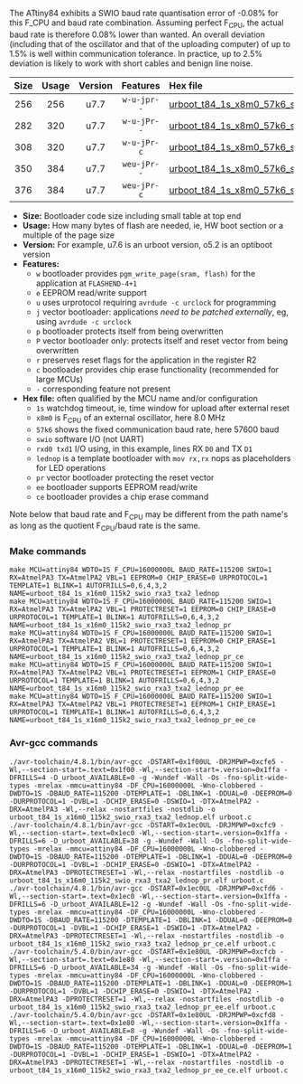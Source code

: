 The ATtiny84 exhibits a SWIO baud rate quantisation error of -0.08% for this F_CPU and baud rate combination. Assuming perfect F<sub>CPU</sub>, the actual baud rate is therefore 0.08% lower than wanted. An overall deviation (including that of the oscillator and that of the uploading computer) of up to 1.5% is well within communication tolerance. In practice, up to 2.5% deviation is likely to work with short cables and benign line noise.

|Size|Usage|Version|Features|Hex file|
|:-:|:-:|:-:|:-:|:--|
|256|256|u7.7|`w-u-jpr--`|[urboot_t84_1s_x8m0_57k6_swio_rxa3_txa2_lednop.hex](https://raw.githubusercontent.com/stefanrueger/urboot.hex/main/u7.7/mcus/attiny84/watchdog_1_s/external_oscillator_x/%2B8m000000_hz/%2B%2B57k6_baud/swio_rxa3_txa2/lednop/urboot_t84_1s_x8m0_57k6_swio_rxa3_txa2_lednop.hex)|
|282|320|u7.7|`w-u-jPr--`|[urboot_t84_1s_x8m0_57k6_swio_rxa3_txa2_lednop_pr.hex](https://raw.githubusercontent.com/stefanrueger/urboot.hex/main/u7.7/mcus/attiny84/watchdog_1_s/external_oscillator_x/%2B8m000000_hz/%2B%2B57k6_baud/swio_rxa3_txa2/lednop/urboot_t84_1s_x8m0_57k6_swio_rxa3_txa2_lednop_pr.hex)|
|308|320|u7.7|`w-u-jPr-c`|[urboot_t84_1s_x8m0_57k6_swio_rxa3_txa2_lednop_pr_ce.hex](https://raw.githubusercontent.com/stefanrueger/urboot.hex/main/u7.7/mcus/attiny84/watchdog_1_s/external_oscillator_x/%2B8m000000_hz/%2B%2B57k6_baud/swio_rxa3_txa2/lednop/urboot_t84_1s_x8m0_57k6_swio_rxa3_txa2_lednop_pr_ce.hex)|
|350|384|u7.7|`weu-jPr--`|[urboot_t84_1s_x8m0_57k6_swio_rxa3_txa2_lednop_pr_ee.hex](https://raw.githubusercontent.com/stefanrueger/urboot.hex/main/u7.7/mcus/attiny84/watchdog_1_s/external_oscillator_x/%2B8m000000_hz/%2B%2B57k6_baud/swio_rxa3_txa2/lednop/urboot_t84_1s_x8m0_57k6_swio_rxa3_txa2_lednop_pr_ee.hex)|
|376|384|u7.7|`weu-jPr-c`|[urboot_t84_1s_x8m0_57k6_swio_rxa3_txa2_lednop_pr_ee_ce.hex](https://raw.githubusercontent.com/stefanrueger/urboot.hex/main/u7.7/mcus/attiny84/watchdog_1_s/external_oscillator_x/%2B8m000000_hz/%2B%2B57k6_baud/swio_rxa3_txa2/lednop/urboot_t84_1s_x8m0_57k6_swio_rxa3_txa2_lednop_pr_ee_ce.hex)|

- **Size:** Bootloader code size including small table at top end
- **Usage:** How many bytes of flash are needed, ie, HW boot section or a multiple of the page size
- **Version:** For example, u7.6 is an urboot version, o5.2 is an optiboot version
- **Features:**
  + `w` bootloader provides `pgm_write_page(sram, flash)` for the application at `FLASHEND-4+1`
  + `e` EEPROM read/write support
  + `u` uses urprotocol requiring `avrdude -c urclock` for programming
  + `j` vector bootloader: applications *need to be patched externally*, eg, using `avrdude -c urclock`
  + `p` bootloader protects itself from being overwritten
  + `P` vector bootloader only: protects itself and reset vector from being overwritten
  + `r` preserves reset flags for the application in the register R2
  + `c` bootloader provides chip erase functionality (recommended for large MCUs)
  + `-` corresponding feature not present
- **Hex file:** often qualified by the MCU name and/or configuration
  + `1s` watchdog timeout, ie, time window for upload after external reset
  + `x8m0` is F<sub>CPU</sub> of an external oscillator, here 8.0 MHz
  + `57k6` shows the fixed communication baud rate, here 57600 baud
  + `swio` software I/O (not UART)
  + `rxd0 txd1` I/O using, in this example, lines RX `D0` and TX `D1`
  + `lednop` is a template bootloader with `mov rx,rx` nops as placeholders for LED operations
  + `pr` vector bootloader protecting the reset vector
  + `ee` bootloader supports EEPROM read/write
  + `ce` bootloader provides a chip erase command


Note below that baud rate and F<sub>CPU</sub> may be different from the path name's as long as the quotient F<sub>CPU</sub>/baud rate is the same.

### Make commands
```
make MCU=attiny84 WDTO=1S F_CPU=16000000L BAUD_RATE=115200 SWIO=1 RX=AtmelPA3 TX=AtmelPA2 VBL=1 EEPROM=0 CHIP_ERASE=0 URPROTOCOL=1 TEMPLATE=1 BLINK=1 AUTOFRILLS=0,6,4,3,2 NAME=urboot_t84_1s_x16m0_115k2_swio_rxa3_txa2_lednop
make MCU=attiny84 WDTO=1S F_CPU=16000000L BAUD_RATE=115200 SWIO=1 RX=AtmelPA3 TX=AtmelPA2 VBL=1 PROTECTRESET=1 EEPROM=0 CHIP_ERASE=0 URPROTOCOL=1 TEMPLATE=1 BLINK=1 AUTOFRILLS=0,6,4,3,2 NAME=urboot_t84_1s_x16m0_115k2_swio_rxa3_txa2_lednop_pr
make MCU=attiny84 WDTO=1S F_CPU=16000000L BAUD_RATE=115200 SWIO=1 RX=AtmelPA3 TX=AtmelPA2 VBL=1 PROTECTRESET=1 EEPROM=0 CHIP_ERASE=1 URPROTOCOL=1 TEMPLATE=1 BLINK=1 AUTOFRILLS=0,6,4,3,2 NAME=urboot_t84_1s_x16m0_115k2_swio_rxa3_txa2_lednop_pr_ce
make MCU=attiny84 WDTO=1S F_CPU=16000000L BAUD_RATE=115200 SWIO=1 RX=AtmelPA3 TX=AtmelPA2 VBL=1 PROTECTRESET=1 EEPROM=1 CHIP_ERASE=0 URPROTOCOL=1 TEMPLATE=1 BLINK=1 AUTOFRILLS=0,6,4,3,2 NAME=urboot_t84_1s_x16m0_115k2_swio_rxa3_txa2_lednop_pr_ee
make MCU=attiny84 WDTO=1S F_CPU=16000000L BAUD_RATE=115200 SWIO=1 RX=AtmelPA3 TX=AtmelPA2 VBL=1 PROTECTRESET=1 EEPROM=1 CHIP_ERASE=1 URPROTOCOL=1 TEMPLATE=1 BLINK=1 AUTOFRILLS=0,6,4,3,2 NAME=urboot_t84_1s_x16m0_115k2_swio_rxa3_txa2_lednop_pr_ee_ce
```

### Avr-gcc commands
```
./avr-toolchain/4.8.1/bin/avr-gcc -DSTART=0x1f00UL -DRJMPWP=0xcfe5 -Wl,--section-start=.text=0x1f00 -Wl,--section-start=.version=0x1ffa -DFRILLS=4 -D_urboot_AVAILABLE=0 -g -Wundef -Wall -Os -fno-split-wide-types -mrelax -mmcu=attiny84 -DF_CPU=16000000L -Wno-clobbered -DWDTO=1S -DBAUD_RATE=115200 -DTEMPLATE=1 -DBLINK=1 -DDUAL=0 -DEEPROM=0 -DURPROTOCOL=1 -DVBL=1 -DCHIP_ERASE=0 -DSWIO=1 -DTX=AtmelPA2 -DRX=AtmelPA3 -Wl,--relax -nostartfiles -nostdlib -o urboot_t84_1s_x16m0_115k2_swio_rxa3_txa2_lednop.elf urboot.c
./avr-toolchain/4.8.1/bin/avr-gcc -DSTART=0x1ec0UL -DRJMPWP=0xcfc9 -Wl,--section-start=.text=0x1ec0 -Wl,--section-start=.version=0x1ffa -DFRILLS=6 -D_urboot_AVAILABLE=38 -g -Wundef -Wall -Os -fno-split-wide-types -mrelax -mmcu=attiny84 -DF_CPU=16000000L -Wno-clobbered -DWDTO=1S -DBAUD_RATE=115200 -DTEMPLATE=1 -DBLINK=1 -DDUAL=0 -DEEPROM=0 -DURPROTOCOL=1 -DVBL=1 -DCHIP_ERASE=0 -DSWIO=1 -DTX=AtmelPA2 -DRX=AtmelPA3 -DPROTECTRESET=1 -Wl,--relax -nostartfiles -nostdlib -o urboot_t84_1s_x16m0_115k2_swio_rxa3_txa2_lednop_pr.elf urboot.c
./avr-toolchain/4.8.1/bin/avr-gcc -DSTART=0x1ec0UL -DRJMPWP=0xcfd6 -Wl,--section-start=.text=0x1ec0 -Wl,--section-start=.version=0x1ffa -DFRILLS=6 -D_urboot_AVAILABLE=12 -g -Wundef -Wall -Os -fno-split-wide-types -mrelax -mmcu=attiny84 -DF_CPU=16000000L -Wno-clobbered -DWDTO=1S -DBAUD_RATE=115200 -DTEMPLATE=1 -DBLINK=1 -DDUAL=0 -DEEPROM=0 -DURPROTOCOL=1 -DVBL=1 -DCHIP_ERASE=1 -DSWIO=1 -DTX=AtmelPA2 -DRX=AtmelPA3 -DPROTECTRESET=1 -Wl,--relax -nostartfiles -nostdlib -o urboot_t84_1s_x16m0_115k2_swio_rxa3_txa2_lednop_pr_ce.elf urboot.c
./avr-toolchain/5.4.0/bin/avr-gcc -DSTART=0x1e80UL -DRJMPWP=0xcfcb -Wl,--section-start=.text=0x1e80 -Wl,--section-start=.version=0x1ffa -DFRILLS=6 -D_urboot_AVAILABLE=34 -g -Wundef -Wall -Os -fno-split-wide-types -mrelax -mmcu=attiny84 -DF_CPU=16000000L -Wno-clobbered -DWDTO=1S -DBAUD_RATE=115200 -DTEMPLATE=1 -DBLINK=1 -DDUAL=0 -DEEPROM=1 -DURPROTOCOL=1 -DVBL=1 -DCHIP_ERASE=0 -DSWIO=1 -DTX=AtmelPA2 -DRX=AtmelPA3 -DPROTECTRESET=1 -Wl,--relax -nostartfiles -nostdlib -o urboot_t84_1s_x16m0_115k2_swio_rxa3_txa2_lednop_pr_ee.elf urboot.c
./avr-toolchain/5.4.0/bin/avr-gcc -DSTART=0x1e80UL -DRJMPWP=0xcfd8 -Wl,--section-start=.text=0x1e80 -Wl,--section-start=.version=0x1ffa -DFRILLS=6 -D_urboot_AVAILABLE=8 -g -Wundef -Wall -Os -fno-split-wide-types -mrelax -mmcu=attiny84 -DF_CPU=16000000L -Wno-clobbered -DWDTO=1S -DBAUD_RATE=115200 -DTEMPLATE=1 -DBLINK=1 -DDUAL=0 -DEEPROM=1 -DURPROTOCOL=1 -DVBL=1 -DCHIP_ERASE=1 -DSWIO=1 -DTX=AtmelPA2 -DRX=AtmelPA3 -DPROTECTRESET=1 -Wl,--relax -nostartfiles -nostdlib -o urboot_t84_1s_x16m0_115k2_swio_rxa3_txa2_lednop_pr_ee_ce.elf urboot.c
```

